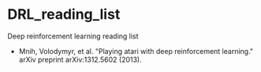# DRL_reading_list
Deep reinforcement learning reading list

*  Mnih, Volodymyr, et al. "Playing atari with deep reinforcement learning." arXiv preprint arXiv:1312.5602 (2013).
